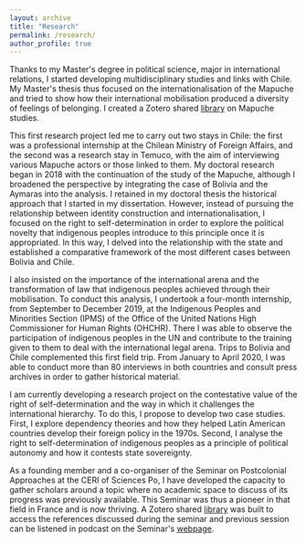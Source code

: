 ```yaml
---
layout: archive
title: "Research"
permalink: /research/
author_profile: true
---
```


Thanks to my Master's degree in political science, major in international
relations, I started developing multidisciplinary studies and links with Chile.
My Master's thesis thus focused on the internationalisation of the Mapuche and
tried to show how their international mobilisation produced a diversity of
feelings of belonging. I created a Zotero shared [library](https://www.zotero.org/groups/2198172/mapuche_history_and_movementhistoria_y_movimiento_mapuche) on Mapuche studies.

This first research project led me to carry out two stays in Chile: the first
was a professional internship at the Chilean Ministry of Foreign Affairs, and the second was a research stay in
Temuco, with the aim of interviewing various Mapuche actors or those linked to
them. My doctoral research began in 2018 with the continuation of the study of
the Mapuche, although I broadened the perspective by integrating the case of
Bolivia and the Aymaras into the analysis. I retained in my doctoral thesis the
historical approach that I started in my dissertation. However, instead of
pursuing the relationship between identity construction and
internationalisation, I focused on the right to self-determination in order to
explore the political novelty that indigenous peoples introduce to this
principle once it is appropriated. In this way, I delved into the relationship
with the state and established a comparative framework of the most different
cases between Bolivia and Chile.

I also insisted on the importance of the international arena and the
transformation of law that indigenous peoples achieved through their
mobilisation. To conduct this analysis, I undertook a four-month internship,
from September to December 2019, at the Indigenous Peoples and Minorities
Section (IPMS) of the Office of the United Nations High Commissioner for Human
Rights (OHCHR). There I was able to observe the participation of indigenous
peoples in the UN and contribute to the training given to them to deal with the
international legal arena. Trips to Bolivia and Chile complemented this first
field trip. From January to April 2020, I was able to conduct more than 80
interviews in both countries and consult press archives in order to gather
historical material.

I am currently developing a research project on the contestative value of the
right of self-determination and the way in which it challenges the international
hierarchy. To do this, I propose to develop two case studies. First, I explore
dependency theories and how they helped Latin American countries develop their
foreign policy in the 1970s. Second, I analyse the right to self-determination
of indigenous peoples as a principle of political autonomy and how it contests
state sovereignty.

As a founding member and a co-organiser of the Seminar on Postcolonial
Approaches at the CERI of Sciences Po, I have developed the capacity to gather
scholars around a topic where no academic space to discuss of its progress was
previously available. This Seminar was thus a pioneer in that field in
France and is now thriving. A Zotero shared [library](https://www.zotero.org/groups/2212324/colonialisme_et_postcolonialisme) was built to access the
references discussed during the seminar and previous session can be listened in
podcast on the Seminar's [webpage](https://www.sciencespo.fr/ceri/fr/content/seminaire-sur-les-approches-postcoloniales-sap-1).
